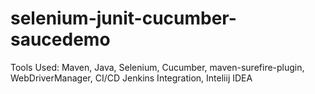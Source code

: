 # selenium-junit-cucumber-saucedemo

Tools Used: Maven, Java, Selenium, Cucumber, maven-surefire-plugin, WebDriverManager, CI/CD Jenkins Integration, Inteliij IDEA

